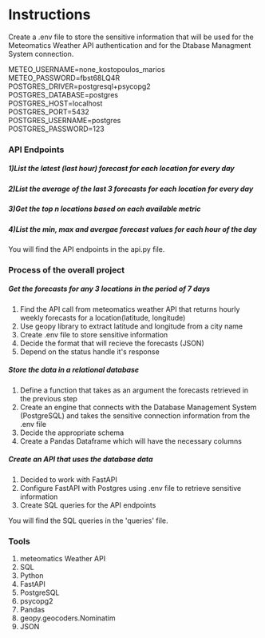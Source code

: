 # Instructions

Create a .env file to store the sensitive information that will be used for the Meteomatics Weather API authentication and for the Dtabase Managment System connection.

METEO_USERNAME=none_kostopoulos_marios  
METEO_PASSWORD=fbst68LQ4R  
POSTGRES_DRIVER=postgresql+psycopg2  
POSTGRES_DATABASE=postgres  
POSTGRES_HOST=localhost  
POSTGRES_PORT=5432  
POSTGRES_USERNAME=postgres  
POSTGRES_PASSWORD=123

### API Endpoints

##### 1)List the latest (last hour) forecast for each location for every day  
##### 2)List the average of the last 3 forecasts for each location for every day 
##### 3)Get the top n locations based on each available metric
##### 4)List the min, max and avergae forecast values for each hour of the day

You will find the API endpoints in the api.py file.

### Process of the overall project  

#####   Get the forecasts for any 3 locations in the period of 7 days
1) Find the API call from meteomatics weather API that returns hourly weekly forecasts for a location(latitude, longitude)  
2) Use geopy library to extract latitude and longitude from a city name 
3) Create .env file to store sensitive information  
4) Decide the format that will recieve the forecasts (JSON)  
5) Depend on the status handle it's response  

##### Store the data in a relational database  
1) Define a function that takes as an argument the forecasts retrieved in the previous step
2) Create an engine that connects with the Database Management System (PostgreSQL) and takes the sensitive connection information from the .env file
3) Decide the appropriate schema
4) Create a Pandas Dataframe which will have the necessary columns

##### Create an API that uses the database data  
1) Decided to work with FastAPI
2) Configure FastAPI with Postgres using .env file to retrieve sensitive information
3) Create SQL queries for the API endpoints

You will find the SQL queries in the 'queries' file.

### Tools  
1) meteomatics Weather API
2) SQL
3) Python
4) FastAPI
5) PostgreSQL
6) psycopg2
7) Pandas
8) geopy.geocoders.Nominatim
9) JSON



